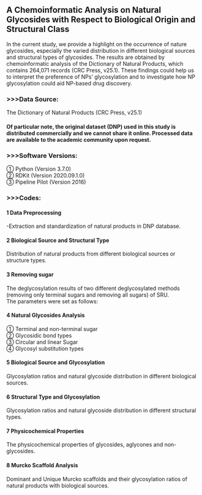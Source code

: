 ## A Chemoinformatic Analysis on Natural Glycosides with Respect to Biological Origin and Structural Class

In the current study, we provide a highlight on the occurrence of nature glycosides, especially the varied distribution in different biological sources and structural types of glycosides. The results are obtained by chemoinformatic analysis of the Dictionary of Natural Products, which contains 264,071 records (CRC Press, v25.1). These findings could help us to interpret the preference of NPs’ glycosylation and to investigate how NP glycosylation could aid NP-based drug discovery.

### >>>Data Source:
The Dictionary of Natural Products (CRC Press, v25.1)

<h4>Of particular note, the original dataset (DNP) used in this study is distributed commercially and we cannot share it online. Processed data are available to the academic community upon request.</h4>

### >>>Software Versions:
① Python (Version 3.7.0) <br>
② RDKit (Version 2020.09.1.0) <br> 
③ Pipeline Pilot (Version 2016) <br>

### >>>Codes:
<h4> 1 Data Preprocessing </h4>
-Extraction and standardization of natural products in DNP database. 

<h4> 2 Biological Source and Structural Type </h4>
Distribution of natural products from different biological sources or structure types.

<h4> 3 Removing sugar </h4>
The deglycosylation results of two different deglycosylated methods (removing only terminal sugars and removing all sugars) of SRU.<br>
The parameters were set as follows: <br>


<h4> 4 Natural Glycosides Analysis </h4>
① Terminal and non-terminal sugar <br>
② Glycosidic bond types <br>
③ Circular and linear Sugar <br>
④ Glycosyl substitution types <br>

<h4> 5 Biological Source and Glycosylation </h4>
Glycosylation ratios and natural glycoside distribution in different biological sources.

<h4> 6 Structural Type and Glycosylation </h4>
Glycosylation ratios and natural glycoside distribution in different structural types.

<h4> 7 Physicochemical Properties </h4>
The physicochemical properties of glycosides, aglycones and non-glycosides.

<h4> 8 Murcko Scaffold Analysis </h4>
Dominant and Unique Murcko scaffolds and their glycosylation ratios of natural products with biological sources.
